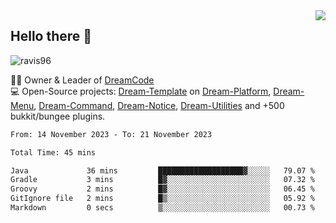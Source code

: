 <img align='right' src="https://github-readme-stats.vercel.app/api?username=Ravis96&show_icons=true">

## Hello there 👋
<p align="left"> <img src="https://komarev.com/ghpvc/?username=ravis96&label=Profile%20views&color=0e75b6&style=flat" alt="ravis96" /> </p>

👨‍💻 Owner & Leader of [DreamCode](https://github.com/DreamPoland) <br>
💻 Open-Source projects: [Dream-Template](https://github.com/DreamPoland/dream-template) on [Dream-Platform](https://github.com/DreamPoland/dream-platform), [Dream-Menu](https://github.com/DreamPoland/dream-menu), [Dream-Command](https://github.com/DreamPoland/dream-command), [Dream-Notice](https://github.com/DreamPoland/dream-notice), [Dream-Utilities](https://github.com/DreamPoland/dream-utilities) and +500 bukkit/bungee plugins.

<!--START_SECTION:waka-->

```txt
From: 14 November 2023 - To: 21 November 2023

Total Time: 45 mins

Java             36 mins         ███████████████████▓░░░░░   79.07 %
Gradle           3 mins          █▓░░░░░░░░░░░░░░░░░░░░░░░   07.32 %
Groovy           2 mins          █▓░░░░░░░░░░░░░░░░░░░░░░░   06.45 %
GitIgnore file   2 mins          █▒░░░░░░░░░░░░░░░░░░░░░░░   05.92 %
Markdown         0 secs          ▒░░░░░░░░░░░░░░░░░░░░░░░░   00.73 %
```

<!--END_SECTION:waka-->
